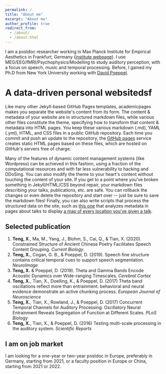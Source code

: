 ```yaml
---
permalink: /
title: "About me"
excerpt: "About me"
author_profile: true
redirect_from: 
  - /about/
  - /about.html
---
```


I am a postdoc researcher working in Max Planck Institute for Empirical Aesthetics in Frankfurt, Germany ([institute webpage](https://www.aesthetics.mpg.de/en/the-institute/people/xiangbin-teng.html)). I use MEG/EEG/fMRI/Psychophysics/Modelling to study auditory perception, with a focus on speech, music and temporal processing. Before, I gained my Ph.D from New York University working with [David Poeppel](https://as.nyu.edu/faculty/david-poeppel.html).

A data-driven personal websitedsf
======
Like many other Jekyll-based GitHub Pages templates, academicpages makes you separate the website's content from its form. The content & metadata of your website are in structured markdown files, while various other files constitute the theme, specifying how to transform that content & metadata into HTML pages. You keep these various markdown (.md), YAML (.yml), HTML, and CSS files in a public GitHub repository. Each time you commit and push an update to the repository, the [GitHub pages](https://pages.github.com/) service creates static HTML pages based on these files, which are hosted on GitHub's servers free of charge.

Many of the features of dynamic content management systems (like Wordpress) can be achieved in this fashion, using a fraction of the computational resources and with far less vulnerability to hacking and DDoSing. You can also modify the theme to your heart's content without touching the content of your site. If you get to a point where you've broken something in Jekyll/HTML/CSS beyond repair, your markdown files describing your talks, publications, etc. are safe. You can rollback the changes or even delete the repository and start over -- just be sure to save the markdown files! Finally, you can also write scripts that process the structured data on the site, such as [this one](https://github.com/academicpages/academicpages.github.io/blob/master/talkmap.ipynb) that analyzes metadata in pages about talks to display [a map of every location you've given a talk](https://academicpages.github.io/talkmap.html).

## Selected publication 

 1. **Teng, X**., Ma, M., Yang, J., Blohm, S., Cai, Q., & Tian, X. (2020). Constrained Structure of Ancient Chinese Poetry Facilitates Speech Content Grouping. _Current Biology_.
 2. **Teng, X.**, Cogan, G. B., & Poeppel, D. (2019). Speech fine structure contains critical temporal cues to support speech segmentation. _NeuroImage_
 3. **Teng, X.** & Poeppel, D. (2019). Theta and Gamma Bands Encode Acoustic Dynamics over Wide-ranging Timescales. _Cerebral Cortex_
 4. **Teng, X.**, Tian, X., Doelling, K., & Poeppel, D. (2017) Theta band oscillations reflect more than entrainment: behavioral and neural evidence demonstrate an active chunking process. _European Journal of Neuroscience_
 5. **Teng, X.**, Tian, X., Rowland, J., & Poeppel, D. (2017) Concurrent Temporal Channels for Auditory Processing: Oscillatory Neural Entrainment Reveals Segregation of Function at Different Scales. _PLoS Biology_
 6. **Teng, X.**, Tian, X., & Poeppel, D. (2016) Testing multi-scale processing in the auditory system. _Scientific Reports_

## I am on job market 
I am looking for a one-year or two-year postdoc in Europe, preferably in Germany, starting from 2021, or a faculty position in Europe or China, starting from 2021 or 2022.
